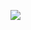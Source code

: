 ![](https://github-readme-stats.vercel.app/api/top-langs/?username=gayret&hide_border=true&layout=compact)
